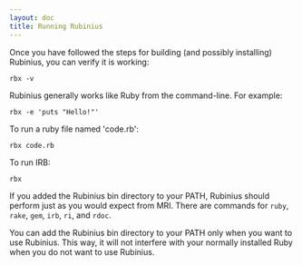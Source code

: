 ```yaml
---
layout: doc
title: Running Rubinius
---
```


Once you have followed the steps for building (and possibly installing)
Rubinius, you can verify it is working:

    rbx -v

Rubinius generally works like Ruby from the command-line. For example:

    rbx -e 'puts "Hello!"'

To run a ruby file named 'code.rb':

    rbx code.rb

To run IRB:

    rbx

If you added the Rubinius bin directory to your PATH, Rubinius should perform
just as you would expect from MRI. There are commands for `ruby`, `rake`,
`gem`, `irb`, `ri`, and `rdoc`.

You can add the Rubinius bin directory to your PATH only when you want to use
Rubinius. This way, it will not interfere with your normally installed Ruby
when you do not want to use Rubinius.
